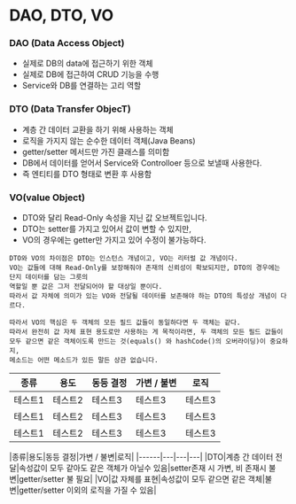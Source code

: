 # DAO, DTO, VO


### DAO (Data Access Object)
- 실제로 DB의 data에 접근하기 위한 객체
- 실제로 DB에 접근하여  CRUD 기능을 수행
- Service와 DB를 연결하는 고리 역할


### DTO (Data Transfer ObjecT)
- 계층 간 데이터 교환을 하기 위해 사용하는 객체
- 로직을 가지지 않는 순수한 데이터 객체(Java Beans)
- getter/setter 메서드만 가진 클래스를 의미함
- DB에서 데이터를 얻어서 Service와 Controlloer 등으로 보낼때 사용한다.
- 즉 엔티티를 DTO 형태로 변환 후 사용함

### VO(value Object)
- DTO와 달리 Read-Only 속성을 지닌 값 오브젝트입니다.
- DTO는 setter를 가지고 있어서 값이 변할 수 있지만,
- VO의 경우에는 getter만 가지고 있어 수정이 불가능하다.
```
DTO와 VO의 차이점은 DTO는 인스턴스 개념이고, VO는 리터럴 값 개념이다.
VO는 값들에 대해 Read-Only를 보장해줘야 존재의 신뢰성이 확보되지만, DTO의 경우에는 단지 데이터를 담는 그릇의
역할일 뿐 값은 그저 전달되어야 할 대상일 뿐이다.
따라서 값 자체에 의미가 있는 VO와 전달될 데이터를 보존해야 하는 DTO의 특성상 개념이 다르다.

따라서 VO의 핵심은 두 객체의 모든 필드 값들이 동일하다면 두 객체는 같다.
따라서 완전히 값 자체 표현 용도로만 사용하는 게 목적이라면, 두 객체의 모든 필드 값들이
모두 같으면 같은 객체이도록 만드는 것(equals() 와 hashCode()의 오버라이딩)이 중요하지,
메소드는 어떤 메소드가 있든 말든 상관 없습니다.
```


|종류|용도|동등 결정|가변 / 불변|로직|
|------|---|---|---|---|
|테스트1|테스트2|테스트3|테스트3|테스트3|
|테스트1|테스트2|테스트3|테스트3|테스트3|
|테스트1|테스트2|테스트3|테스트3|테스트3|


|종류|용도|동등 결정|가변 / 불변|로직|
|------|---|---|---|
|DTO|계층 간 데이터 전달|속성값이 모두 같아도 같은 객체가 아닐수 있음|setter존재 시 가변, 비 존재시 불변|getter/setter 불 필요|
|VO|값 자체를 표현|속성값이 모두 같으면 같은 객체|불변|getter/setter 이외의 로직을 가질 수 있음|



